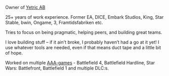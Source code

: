 Owner of [Yetric AB](https://yetric.se)

25+ years of work experience. Former EA, DICE, Embark Studios, King, Star Stable, bwin, Ongame, 3, Framtidsfabriken etc. 

Tries to focus on being pragmatic, helping peers, and building great teams.

I love building stuff – if it ain't broke, I probably haven’t had a go at it yet! I use whatever tools are needed, even if that means duct tape and a little bit of hope.

Worked on multiple [AAA-games](https://www.mobygames.com/person/593361/mattias-hising/) - Battlefield 4, Battlefield Hardline, Star Wars: Battlefront, Battlefield 1 and multiple DLC:s.
